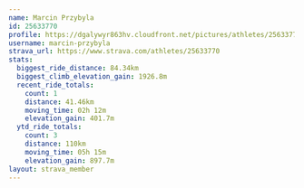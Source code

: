 ```yaml
---
name: Marcin Przybyla
id: 25633770
profile: https://dgalywyr863hv.cloudfront.net/pictures/athletes/25633770/12947173/2/large.jpg
username: marcin-przybyla
strava_url: https://www.strava.com/athletes/25633770
stats:
  biggest_ride_distance: 84.34km
  biggest_climb_elevation_gain: 1926.8m
  recent_ride_totals:
    count: 1
    distance: 41.46km
    moving_time: 02h 12m
    elevation_gain: 401.7m
  ytd_ride_totals:
    count: 3
    distance: 110km
    moving_time: 05h 15m
    elevation_gain: 897.7m
layout: strava_member
--- 
```

